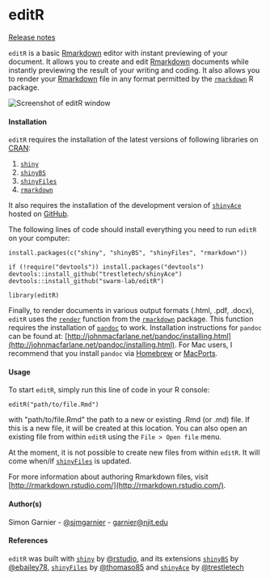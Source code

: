 editR
=====

[Release notes](https://github.com/swarm-lab/editR/blob/master/RELEASE_NOTES.md)

`editR` is a basic [Rmarkdown](http://rmarkdown.rstudio.com/) editor with instant 
previewing of your document. It allows you to create and edit 
[Rmarkdown](http://rmarkdown.rstudio.com/) documents while instantly previewing the 
result of your writing and coding. It also allows you to render your 
[Rmarkdown](http://rmarkdown.rstudio.com/) file in any format permitted by the 
[`rmarkdown`](https://github.com/rstudio/rmarkdown) R package.  

![Screenshot of editR window](https://raw.githubusercontent.com/swarm-lab/editR/master/editR_screenshot.png)

#### Installation
`editR` requires the installation of the latest versions of following libraries 
on [CRAN](http://cran.r-project.org/):

1. [`shiny`](http://cran.r-project.org/web/packages/shiny/index.html)
2. [`shinyBS`](http://cran.r-project.org/web/packages/shinyBS/index.html)
3. [`shinyFiles`](http://cran.r-project.org/web/packages/shinyFiles/index.html)
4. [`rmarkdown`](http://cran.r-project.org/web/packages/rmarkdown/index.html)

It also requires the installation of the development version of 
[`shinyAce`](https://github.com/trestletech/shinyAce) hosted on
[GitHub](https://www.github.com).

The following lines of code should install everything you need to run `editR` on
your computer: 

```{r}
install.packages(c("shiny", "shinyBS", "shinyFiles", "rmarkdown"))

if (!require("devtools")) install.packages("devtools")
devtools::install_github("trestletech/shinyAce")
devtools::install_github("swarm-lab/editR")

library(editR)
```

Finally, to render documents in various output formats (.html, .pdf, .docx), 
`editR` uses the [`render`](http://www.rdocumentation.org/packages/rmarkdown/functions/render) 
function from the [`rmarkdown`](http://cran.r-project.org/web/packages/rmarkdown/index.html) 
package. This function requires the installation of [`pandoc`](http://johnmacfarlane.net/pandoc/) 
to work. Installation instructions for `pandoc` can be found at: 
[http://johnmacfarlane.net/pandoc/installing.html](http://johnmacfarlane.net/pandoc/installing.html). 
For Mac users, I recommend that you install `pandoc` via [Homebrew](http://brew.sh/) or 
[MacPorts](https://www.macports.org/). 

#### Usage
To start `editR`, simply run this line of code in your R console:

```{r}
editR("path/to/file.Rmd")
```

with "path/to/file.Rmd" the path to a new or existing .Rmd (or .md) file. If this 
is a new file, it will be created at this location. You can also open an existing
file from within `editR` using the `File > Open file` menu. 

At the moment, it is not possible to create new files from within `editR`. It 
will come when/if [`shinyFiles`](https://github.com/thomasp85/shinyFiles) is updated.

For more information about authoring Rmarkdown files, visit 
[http://rmarkdown.rstudio.com/](http://rmarkdown.rstudio.com/). 

#### Author(s)
Simon Garnier - [@sjmgarnier](https://twitter.com/sjmgarnier) - 
<garnier@njit.edu>

#### References
`editR` was built with [`shiny`](http://shiny.rstudio.com/) by [@rstudio](https://github.com/rstudio),
and its extensions 
[`shinyBS`](https://github.com/ebailey78/shinyBS) by [@ebailey78](https://github.com/ebailey78), 
[`shinyFiles`](https://github.com/thomasp85/shinyFiles) by [@thomaso85](https://github.com/thomasp85) and 
[`shinyAce`](https://github.com/trestletech/shinyAce) by [@trestletech](https://github.com/trestletech)
